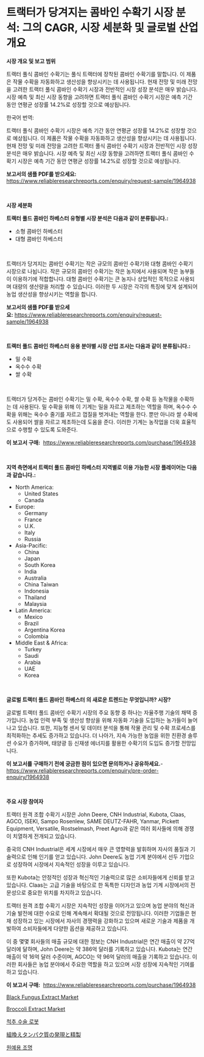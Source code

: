 <p><h1>트랙터가 당겨지는 콤바인 수확기 시장 분석: 그의 CAGR, 시장 세분화 및 글로벌 산업 개요</h1></p><p><strong>시장 개요 및 보고 범위</strong></p>
<p><p>트랙터 풀식 콤바인 수확기는 풀식 트랙터에 장착된 콤바인 수확기를 말합니다. 이 제품은 작물 수확을 자동화하고 생산성을 향상시키는 데 사용됩니다. 현재 전망 및 미래 전망을 고려한 트랙터 풀식 콤바인 수확기 시장과 전반적인 시장 성장 분석은 매우 밝습니다. 시장 예측 및 최신 시장 동향을 고려하면 트랙터 풀식 콤바인 수확기 시장은 예측 기간 동안 연평균 성장률 14.2%로 성장할 것으로 예상됩니다.</p><p>한국어 번역:</p><p>트랙터 풀식 콤바인 수확기 시장은 예측 기간 동안 연평균 성장률 14.2%로 성장할 것으로 예상됩니다. 이 제품은 작물 수확을 자동화하고 생산성을 향상시키는 데 사용됩니다. 현재 전망 및 미래 전망을 고려한 트랙터 풀식 콤바인 수확기 시장과 전반적인 시장 성장 분석은 매우 밝습니다. 시장 예측 및 최신 시장 동향을 고려하면 트랙터 풀식 콤바인 수확기 시장은 예측 기간 동안 연평균 성장률 14.2%로 성장할 것으로 예상됩니다.</p></p>
<p><strong>보고서의 샘플 PDF를 받으세요:</strong> <a href="https://www.reliableresearchreports.com/enquiry/request-sample/1964938">https://www.reliableresearchreports.com/enquiry/request-sample/1964938</a></p>
<p>&nbsp;</p>
<p><strong>시장 세분화</strong></p>
<p><strong>트랙터 풀드 콤바인 하베스터 유형별 시장 분석은 다음과 같이 분류됩니다.:</strong></p>
<p><ul><li>소형 콤바인 하베스터</li><li>대형 콤바인 하베스터</li></ul></p>
<p>&nbsp;</p>
<p><p>트랙터가 당겨지는 콤바인 수확기는 작은 규모의 콤바인 수확기와 대형 콤바인 수확기 시장으로 나뉩니다. 작은 규모의 콤바인 수확기는 작은 농지에서 사용되며 작은 농부들이 이용하기에 적합합니다. 대형 콤바인 수확기는 큰 농지나 상업적인 목적으로 사용되며 대량의 생산량을 처리할 수 있습니다. 이러한 두 시장은 각각의 특징에 맞게 설계되어 농업 생산성을 향상시키는 역할을 합니다.</p></p>
<p><strong>보고서의 샘플 PDF를 받으세요:</strong>&nbsp;<a href="https://www.reliableresearchreports.com/enquiry/request-sample/1964938">https://www.reliableresearchreports.com/enquiry/request-sample/1964938</a></p>
<p>&nbsp;</p>
<p><strong> 트랙터 풀드 콤바인 하베스터 응용 분야별 시장 산업 조사는 다음과 같이 분류됩니다.:</strong></p>
<p><ul><li>밀 수확</li><li>옥수수 수확</li><li>쌀 수확</li></ul></p>
<p>&nbsp;</p>
<p><p>트랙터가 당겨주는 콤바인 수확기는 밀 수확, 옥수수 수확, 쌀 수확 등 농작물을 수확하는 데 사용된다. 밀 수확을 위해 이 기계는 밀을 자르고 제초하는 역할을 하며, 옥수수 수확을 위해는 옥수수 줄기를 자르고 껍질을 벗겨내는 역할을 한다. 뿐만 아니라 쌀 수확에도 사용되어 쌀을 자르고 제초하는데 도움을 준다. 이러한 기계는 농작업을 더욱 효율적으로 수행할 수 있도록 도와준다.</p></p>
<p><strong>이 보고서 구매:</strong>&nbsp; <a href="https://www.reliableresearchreports.com/purchase/1964938">https://www.reliableresearchreports.com/purchase/1964938</a></p>
<p>&nbsp;</p>
<p><strong>지역 측면에서 트랙터 풀드 콤바인 하베스터 지역별로 이용 가능한 시장 플레이어는 다음과 같습니다.:</strong></p>
<p><ul>
    <li>
        North America:
        <ul>
            <li>United States</li>
            <li>Canada</li>
        </ul>
    </li>
    <li>
        Europe:
        <ul>
            <li>Germany</li>
            <li>France</li>
            <li>U.K.</li>
            <li>Italy</li>
            <li>Russia</li>
        </ul>
    </li>
    <li>
        Asia-Pacific:
        <ul>
            <li>China</li>
            <li>Japan</li>
            <li>South Korea</li>
            <li>India</li>
            <li>Australia</li>
            <li>China Taiwan</li>
            <li>Indonesia</li>
            <li>Thailand</li>
            <li>Malaysia</li>
        </ul>
    </li>
    <li>
        Latin America:
        <ul>
            <li>Mexico</li>
            <li>Brazil</li>
            <li>Argentina Korea</li>
            <li>Colombia</li>
        </ul>
    </li>
    <li>
        Middle East & Africa:
        <ul>
            <li>Turkey</li>
            <li>Saudi</li>
            <li>Arabia</li>
            <li>UAE</li>
            <li>Korea</li>
        </ul>
    </li>
    </ul></p>
<p>&nbsp;</p>
<p><strong>글로벌 트랙터 풀드 콤바인 하베스터 의 새로운 트렌드는 무엇입니까? 시장?</strong></p>
<p><p>글로벌 트랙터 풀드 콤바인 수확기 시장의 주요 동향 중 하나는 자율주행 기술의 채택 증가입니다. 농업 인력 부족 및 생산성 향상을 위해 자동화 기술을 도입하는 농가들이 늘어나고 있습니다. 또한, 지능형 센서 및 데이터 분석을 통해 작물 관리 및 수확 프로세스를 최적화하는 추세도 증가하고 있습니다. 더 나아가, 지속 가능한 농업을 위한 친환경 솔루션 수요가 증가하며, 태양광 등 신재생 에너지를 활용한 수확기의 도입도 증가할 전망입니다.</p></p>
<p><strong>이 보고서를 구매하기 전에 궁금한 점이 있으면 문의하거나 공유하세요.</strong>- <a href="https://www.reliableresearchreports.com/enquiry/pre-order-enquiry/1964938">https://www.reliableresearchreports.com/enquiry/pre-order-enquiry/1964938</a></p>
<p>&nbsp;</p>
<p><strong>주요 시장 참여자</strong></p>
<p><p>트랙터 원격 조합 수확기 시장은 John Deere, CNH Industrial, Kubota, Claas, AGCO, ISEKI, Sampo Rosenlew, SAME DEUTZ-FAHR, Yanmar, Pickett Equipment, Versatile, Rostselmash, Preet Agro과 같은 여러 회사들에 의해 경쟁이 치열하게 전개되고 있습니다.</p><p>중국의 CNH Industrial은 세계 시장에서 매우 큰 영향력을 발휘하며 자사의 품질과 기술력으로 인해 인기를 얻고 있습니다. John Deere도 농업 기계 분야에서 선두 기업으로 성장하여 시장에서 지속적인 성장을 이루고 있습니다.</p><p>또한 Kubota는 안정적인 성장과 혁신적인 기술력으로 많은 소비자들에게 신뢰를 받고 있습니다. Claas는 고급 기술을 바탕으로 한 독특한 디자인과 농업 기계 시장에서의 전문성으로 중요한 위치를 차지하고 있습니다.</p><p>트랙터 원격 조합 수확기 시장은 지속적인 성장을 이어가고 있으며 농업 분야의 혁신과 기술 발전에 대한 수요로 인해 계속해서 확대될 것으로 전망됩니다. 이러한 기업들은 현재 성장하고 있는 시장에서 자사의 경쟁력을 강화하고 있으며 새로운 기술과 제품을 개발하여 소비자들에게 다양한 옵션을 제공하고 있습니다.</p><p>이 중 몇몇 회사들의 매출 규모에 대한 정보는 CNH Industrial은 연간 매출이 약 27억 달러에 달하며, John Deere는 약 386억 달러를 기록하고 있습니다. Kubota는 연간 매출이 약 16억 달러 수준이며, AGCO는 약 96억 달러의 매출을 기록하고 있습니다. 이러한 회사들은 농업 분야에서 주요한 역할을 하고 있으며 시장 성장에 지속적인 기여를 하고 있습니다.</p></p>
<p><strong>이 보고서 구매:</strong>&nbsp;&nbsp;<a href="https://www.reliableresearchreports.com/purchase/1964938">https://www.reliableresearchreports.com/purchase/1964938</a></p>
<p><p><a href="https://issuu.com/reportprime-2/docs/black-fungus-extract-market-size-2030.pptx">Black Fungus Extract Market</a></p><p><a href="https://issuu.com/reportprime-2/docs/broccoli-extract-market-size-2030.pptx">Broccoli Extract Market</a></p><p><a href="https://github.com/nuekbpymrrz5/Market-Research-Report-List-1/blob/main/73338407721.md">척추 수술 로봇</a></p><p><a href="https://medium.com/@elmoray21/%E7%B5%84%E6%8F%9B%E3%81%88%E3%82%BF%E3%83%B3%E3%83%91%E3%82%AF%E8%B3%AA%E3%81%AE%E7%99%BA%E7%8F%BE%E3%81%A8%E7%B2%BE%E8%A3%BD%E5%B8%82%E5%A0%B4%E3%81%AF-%E5%B8%82%E5%A0%B4%E3%82%B7%E3%82%A7%E3%82%A2-%E5%B8%82%E5%A0%B4%E3%83%88%E3%83%AC%E3%83%B3%E3%83%89-%E3%81%8A%E3%82%88%E3%81%B3%E5%B8%82%E5%A0%B4%E6%88%90%E9%95%B7%E3%81%AB%E9%96%A2%E3%81%99%E3%82%8B%E6%83%85%E5%A0%B1%E3%82%92%E6%8F%90%E4%BE%9B%E3%81%97%E3%81%BE%E3%81%99-9c88c672e934">組換えタンパク質の発現と精製</a></p><p><a href="https://github.com/BrettWeberrt8767765/Market-Research-Report-List-1/blob/main/42006307722.md">원예용 조명</a></p></p>
